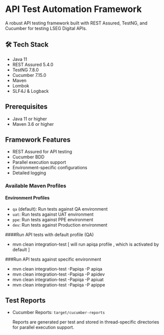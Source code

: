 # API Test Automation Framework

A robust API testing framework built with REST Assured, TestNG, and Cucumber for testing LSEG Digital APIs.

## 🛠 Tech Stack

- Java 11
- REST Assured 5.4.0
- TestNG 7.8.0
- Cucumber 7.15.0
- Maven
- Lombok
- SLF4J & Logback


## Prerequisites

- Java 11 or higher
- Maven 3.6 or higher


## Framework Features

- REST Assured for API testing
- Cucumber BDD
- Parallel execution support
- Environment-specific configurations
- Detailed logging


### Available Maven Profiles

#### Environment Profiles
- `qa` (default): Run tests against QA environment
- `uat`: Run tests against UAT environment
- `ppe`: Run tests against PPE environment
- `dev`: Run tests against Production environment

####Run API tests with default profile (QA)
-  mvn clean integration-test [ will run apiqa profile , which is activated by default ]

###Run API tests against specific environment
-  mvn clean integration-test -Papiqa -P apiqa
-  mvn clean integration-test -Papiqa -P apidev
-  mvn clean integration-test -Papiqa -P apiuat
-  mvn clean integration-test -Papiqa -P apippe
   

## Test Reports

- Cucumber Reports: `target/cucumber-reports`

  Reports are generated per test and stored in thread-specific directories for parallel execution support.